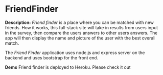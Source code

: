 # FriendFinder

**Description:**
*Friend finder* is a place where you can be matched with new friends.  How it works, this full-stack site will take in results from users input in the survey, then compare the users answers to other users answers.  The app will then display the name and picture of the user with the best overall match.

The *Friend Finder* application uses node.js and express server on the backend and uses bootstrap for the front end. 

**Demo**
Friend finder is deployed to Heroku.  Please check it out 
